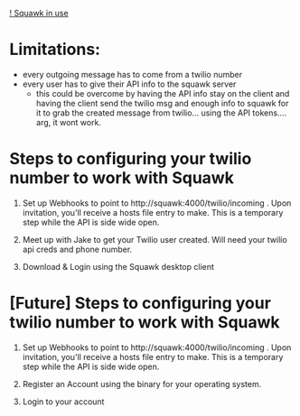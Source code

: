 [! Squawk in use](https://www.dropbox.com/s/xvmyq6c7kar3j9f/Screenshot%202015-07-06%2023.45.05.png?dl=0)

# Limitations:

* every outgoing message has to come from a twilio number
* every user has to give their API info to the squawk server
  * this could be overcome by having the API info stay on the client and having the client send the twilio msg and enough info to squawk for it to grab the created message from twilio... using the API tokens.... arg, it wont work.

# Steps to configuring your twilio number to work with Squawk

1) Set up Webhooks to point to http://squawk:4000/twilio/incoming . Upon invitation, you'll receive a hosts file entry to make. This is a temporary step while the API is side wide open.

2) Meet up with Jake to get your Twilio user created. Will need your twilio api creds and phone number.

3) Download & Login using the Squawk desktop client

# [Future] Steps to configuring your twilio number to work with Squawk

1) Set up Webhooks to point to http://squawk:4000/twilio/incoming . Upon invitation, you'll receive a hosts file entry to make. This is a temporary step while the API is side wide open.

2) Register an Account using the binary for your operating system.

3) Login to your account